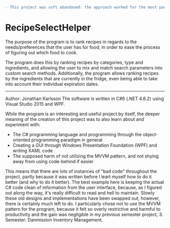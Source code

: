 ```diff
- This project was soft abandoned: the approach worked for the most part, but my demos show that the final program is no joy to use, since it takes far too long to type in recipes. As close as it got to being finished, I probably won't do much with it, as the approach is quite bad compared to things I've learnt in the meantime (SQL). 
```

# RecipeSelectHelper
The purpose of the program is to rank recipes in regards to the needs/preferences that the user has for food, in order to ease the process of figuring out which food to cook. 

The program does this by ranking recipes by categories, type and ingredients, and allowing the user to mix and match search parameters into custom search methods. Additionally, the program allows ranking recipes by the ingredients that are currently in the fridge, even being able to take into account their individual expiration dates. 

------------------------------------------------------

Author: Jonathan Karlsson
The software is written in C#6 (.NET 4.6.2) using Visual Studio 2015 and WPF.

While the program is an interesting and useful project by itself, the deeper meaning of the creation of this project was to also learn about and experiment with: 
  * The C# programming language and programming through the object-oriented programming paradigm in general 
  * Creating a GUI through Windows Presentation Foundation (WPF) and writing XAML code
  * The supposed harm of not utilizing the MVVM pattern, and not shying away from using code-behind if easier
  
This means that there are lots of instances of "bad code" throughout the project, partly because it was written before I leart myself how to do it better (and why to do it better). The best example here is keeping the actual C# code clean of information from the user interface, because, as I figured out along the way, it's really difficult to read and hell to maintain. Slowly these old designs and implementations have been swapped out, however, there is certainly much left to do. I particularly chose not to use the MVVM pattern for the program, because it felt so overly restrictive and harmful to productivity and the gain was negligible in my previous semester project, 3. Semester: Danmission Inventory Management. 
